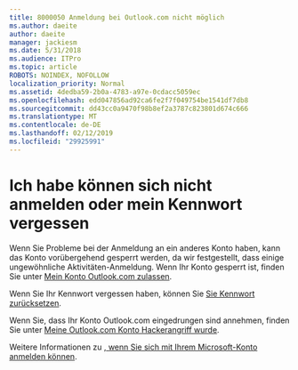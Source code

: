 ```yaml
---
title: 8000050 Anmeldung bei Outlook.com nicht möglich
ms.author: daeite
author: daeite
manager: jackiesm
ms.date: 5/31/2018
ms.audience: ITPro
ms.topic: article
ROBOTS: NOINDEX, NOFOLLOW
localization_priority: Normal
ms.assetid: 4dedba59-2b0a-4783-a97e-0cdacc5059ec
ms.openlocfilehash: edd047856ad92ca6fe2f7f049754be1541df7db8
ms.sourcegitcommit: dd43cc0a9470f98b8ef2a3787c823801d674c666
ms.translationtype: MT
ms.contentlocale: de-DE
ms.lasthandoff: 02/12/2019
ms.locfileid: "29925991"
---
```

# <a name="i-cant-sign-in-or-forgot-my-password"></a>Ich habe können sich nicht anmelden oder mein Kennwort vergessen

Wenn Sie Probleme bei der Anmeldung an ein anderes Konto haben, kann das Konto vorübergehend gesperrt werden, da wir festgestellt, dass einige ungewöhnliche Aktivitäten-Anmeldung. Wenn Ihr Konto gesperrt ist, finden Sie unter [Mein Konto Outlook.com zulassen](https://go.microsoft.com/fwlink/p/?linkid=2001800&amp;clcid=0x409).
  
Wenn Sie Ihr Kennwort vergessen haben, können Sie [Sie Kennwort zurücksetzen](https://go.microsoft.com/fwlink/p/?linkid=841909).
  
Wenn Sie, dass Ihr Konto Outlook.com eingedrungen sind annehmen, finden Sie unter [Meine Outlook.com Konto Hackerangriff wurde](https://go.microsoft.com/fwlink/p/?linkid=874366).
  
Weitere Informationen zu [, wenn Sie sich mit Ihrem Microsoft-Konto anmelden können](https://go.microsoft.com/fwlink/p/?linkid=842227).
  

